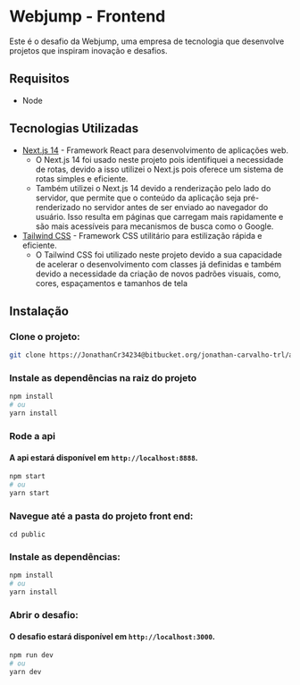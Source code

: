 # Webjump - Frontend
Este é o desafio da Webjump, uma empresa de tecnologia que desenvolve projetos que inspiram inovação e desafios.

## Requisitos
- Node

## Tecnologias Utilizadas
- [Next.js 14](https://nextjs.org/) - Framework React para desenvolvimento de aplicações web.
  - O Next.js 14 foi usado neste projeto pois identifiquei a necessidade de rotas, devido a isso utilizei o Next.js pois oferece um sistema de rotas simples e eficiente.
  - Também utilizei o Next.js 14 devido a renderização pelo lado do servidor, que permite que o conteúdo da aplicação seja pré-renderizado no servidor antes de ser enviado ao navegador do usuário. Isso resulta em páginas que carregam mais rapidamente e são mais acessíveis para mecanismos de busca como o Google.
- [Tailwind CSS](https://tailwindcss.com/) - Framework CSS utilitário para estilização rápida e eficiente.
  - O Tailwind CSS foi utilizado neste projeto devido a sua capacidade de acelerar o desenvolvimento com classes já definidas e também devido a necessidade da criação de novos padrões visuais, como, cores, espaçamentos e tamanhos de tela


## Instalação

### Clone o projeto:
```bash
git clone https://JonathanCr34234@bitbucket.org/jonathan-carvalho-trl/assessment-frontend.git
```


### Instale as dependências na raiz do projeto
```bash
npm install
# ou
yarn install
```
### Rode a api
#### A api estará disponível em `http://localhost:8888`.
```bash
npm start
# ou
yarn start
```

### Navegue até a pasta do projeto front end:
```
cd public
```

### Instale as dependências:
```bash
npm install
# ou
yarn install
```

### Abrir o desafio:
#### O desafio estará disponível em `http://localhost:3000`.
```bash
npm run dev
# ou
yarn dev
```